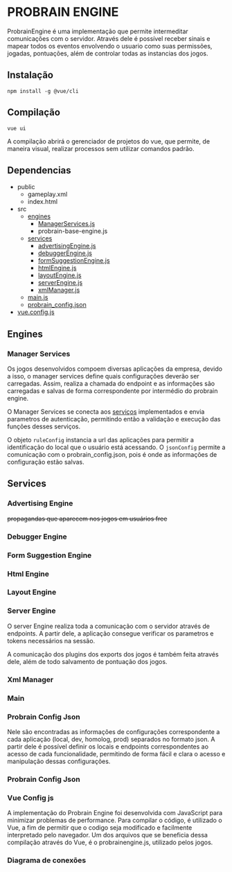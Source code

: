 # PROBRAIN ENGINE

ProbrainEngine é uma implementação que permite intermeditar comunicações com o servidor. Através dele é possível receber sinais e mapear todos os eventos envolvendo o usuario como suas permissões, jogadas, pontuações, além de controlar todas as instancias dos jogos.

## Instalação

```
npm install -g @vue/cli
```

## Compilação
```
vue ui
```

A compilação abrirá o gerenciador de projetos do vue, que permite, de maneira visual, realizar processos sem utilizar comandos padrão. 

## Dependencias

- public
  - gameplay.xml
  - index.html
- src
   - [engines](#engines)
      - [ManagerServices.js](#manager-services)
      - probrain-base-engine.js
   - [services](#services)
      - [advertisingEngine.js](#advertising-engine)
      - [debuggerEngine.js](#debugger-engine)
      - [formSuggestionEngine.js](#form-suggestion-engine)
      - [htmlEngine.js](#html-engine)
      - [layoutEngine.js](#layout-engine)
      - [serverEngine.js](#server-engine)
      - [xmlManager.js](#xml-manager)
  - [main.js](#main-js)
  - [probrain_config.json](#probrain-config-json)
- [vue.config.js](#vue-config-js)

     
   
## Engines    

### Manager Services

  Os jogos desenvolvidos compoem diversas aplicações da empresa, devido a isso, o manager services define quais configurações deverão ser carregadas. Assim, realiza a chamada do endpoint e as informações são carregadas e salvas de forma correspondente por intermédio do probrain engine.
  
  O Manager Services se conecta aos [serviços](#services) implementados e envia parametros de autenticação, permitindo então a validação e execução das funções desses serviços. 
       
  O objeto `ruleConfig` instancia a url das aplicações para permitir a identificação do local que o usuário está acessando. O `jsonConfig` permite a comunicação com o probrain_config.json, pois é onde as informações de configuração estão salvas.
  

## Services

### Advertising Engine

~~propagandas que aparecem nos jogos em usuários free~~

### Debugger Engine

### Form Suggestion Engine

### Html Engine

### Layout Engine

### Server Engine

O server Engine realiza toda a comunicação com o servidor através de endpoints. A partir dele, a aplicação consegue verificar os parametros e tokens necessários na sessão.

A comunicação dos plugins dos exports dos jogos é também feita através dele, além de todo salvamento de pontuação dos jogos. 

### Xml Manager


### Main 

### Probrain Config Json

Nele são encontradas as informações de configurações correspondente a cada aplicação (local, dev, homolog, prod) separados no formato json. A partir dele é possível definir os locais e endpoints correspondentes ao acesso de cada funcionalidade, permitindo de forma fácil e clara o acesso e manipulação dessas configurações.


### Probrain Config Json

### Vue Config js

A implementação do Probrain Engine foi desenvolvida com JavaScript para minimizar problemas de performance. Para compilar o código, é utilizado o Vue, a fim de permitir que o codigo seja modificado e facilmente interpretado pelo navegador. Um dos arquivos que se beneficia dessa compilação através do Vue, é o probrainengine.js, utilizado pelos jogos.


### Diagrama de conexões

  <img src="" width="" /> 
  





